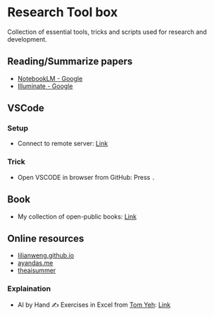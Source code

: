 # Research Tool box
Collection of essential tools, tricks and scripts used for research and development.


## Reading/Summarize papers
- [NotebookLM - Google](https://notebooklm.google.com/)
- [Illuminate - Google](https://illuminate.google.com/)


## VSCode
### Setup
- Connect to remote server: [Link](https://code.visualstudio.com/docs/remote/ssh)
### Trick
- Open VSCODE in browser from GitHub: Press `.`

## Book
- My collection of open-public books: [Link](https://ntkhoa.notion.site/4affd80b09454ba0a37132bd5c1d59e0?v=fb51a179ebd34c4d914e605b222a0fc5&pvs=4)

## Online resources
- [lilianweng.github.io](https://lilianweng.github.io/)
- [ayandas.me](https://ayandas.me/blogs.html)
- [theaisummer](https://theaisummer.com/learn-ai/)

### Explaination
- AI by Hand ✍️ Exercises in Excel from [Tom Yeh](https://x.com/ProfTomYeh): 
[Link](https://github.com/ImagineAILab/ai-by-hand-excel)